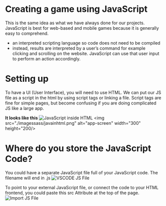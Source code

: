 # Creating a game using JavaScript

This is the same idea as what we have always done for our projects.
JavaScript is best for web-based and mobile games because it is generally easy to comprehend. 
- an interpreted scripting language so code does not need to be compiled
- instead, results are interpreted by a user’s command for example clicking and scrolling on the website. JavaScript can use that user input to perform an action accordingly.

# Setting up 

To have a UI (User Interface), you will need to use HTML. We can put our JS file as a script in the html by using script tags or linking a file. Script tags are fine for simple pages, but become confusing if you are doing complicated JS like a large app. 

**It looks like this**
![JavaScript inside HTML]({{site.baseurl}}/imagessass/javainhtml.png)
<img src="./imagessass/javainhtml.png" alt="app-screen" width="300" height="200/>
# Where do you store the JavaScript Code?

You could have a separate JavaScript file full of your JavaScript code. The filename will end in .js
![VSCODE JS File]({{site.baseurl}}/imagessass/jsfile.png)

To point to your external JavaScript file, or connect the code to your HTML frontend, you could paste this src Attribute at the top of the page. 
![Import JS File]({{site.baseurl}}/imagessass/importjsfile.png)



